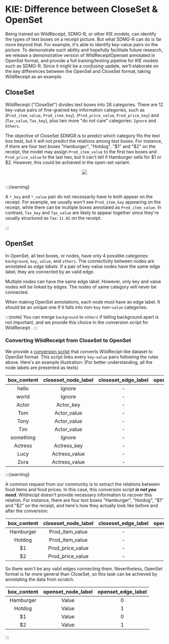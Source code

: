 # KIE: Difference between CloseSet & OpenSet

Being trained on WildReceipt, SDMG-R, or other KIE models, can identify the types of text boxes on a receipt picture.
But what SDMG-R can do is far more beyond that. For example, it's able to identify key-value pairs on the picture. To demonstrate such ability and hopefully facilitate future research, we release a demonstrative version of WildReceiptOpenset annotated in OpenSet format, and provide a full training/testing pipeline for KIE models such as SDMG-R.
Since it might be a *confusing* update, we'll elaborate on the key differences between the OpenSet and CloseSet format, taking WildReceipt as an example.

## CloseSet

WildReceipt ("CloseSet") divides text boxes into 26 categories. There are 12 key-value pairs of fine-grained key information categories, such as (`Prod_item_value`, `Prod_item_key`), (`Prod_price_value`, `Prod_price_key`) and (`Tax_value`, `Tax_key`), plus two more "do not care" categories: `Ignore` and `Others`.

The objective of CloseSet SDMGR is to predict which category fits the text box best, but it will not predict the relations among text boxes. For instance, if there are four text boxes "Hamburger", "Hotdog", "$1" and "$2" on the receipt, the model may assign `Prod_item_value` to the first two boxes and `Prod_price_value` to the last two, but it can't tell if Hamburger sells for $1 or $2. However, this could be achieved in the open-set variant.

<div align="center">
    <img src="https://raw.githubusercontent.com/open-mmlab/mmocr/main/demo/resources/demo_kie_pred.png"/><br>
</div>
<br>

:::{warning}

A `*_key` and `*_value` pair do not necessarily have to both appear on the receipt. For example, we usually won't see `Prod_item_key` appearing on the receipt, while there can be multiple boxes annotated as `Pred_item_value`. In contrast, `Tax_key` and `Tax_value` are likely to appear together since they're usually structured as `Tax`: `11.02` on the receipt.

:::

## OpenSet

In OpenSet, all text boxes, or nodes, have only 4 possible categories: `background`, `key`, `value`, and `others`. The connectivity between nodes are annotated as *edge labels*. If a pair of key-value nodes have the same edge label, they are connected by an valid edge.

Multiple nodes can have the same edge label. However, only key and value nodes will be linked by edges. The nodes of same category will never be connected.

When making OpenSet annotations, each node must have an edge label. It should be an unique one if it falls into non-`key` non-`value` categories.

:::{note}
You can merge `background` to `others` if telling background apart is not important, and we provide this choice in the conversion script for WildReceipt .
:::

### Converting WildReceipt from CloseSet to OpenSet

We provide a [conversion script](datasets/kie.md) that converts WildRecipt-like dataset to OpenSet format. This script links every `key`-`value` pairs following the rules above. Here's an example illustration: (For better understanding, all the node labels are presented as texts)

|box_content | closeset_node_label| closeset_edge_label | openset_node_label | openset_edge_label |
| :----: | :---: | :----: | :---: | :---: |
| hello | Ignore | - | Others | 0 |
| world | Ignore | - | Others | 1 |
| Actor | Actor_key | - | Key | 2 |
| Tom | Actor_value | - | Value | 2 |
| Tony | Actor_value | - | Value | 2 |
| Tim | Actor_value | - | Value | 2 |
| something | Ignore | - | Others | 3 |
| Actress | Actress_key | - | Key | 4 |
| Lucy | Actress_value | - | Value | 4 |
| Zora | Actress_value  | - | Value | 4 |

:::{warning}

A common request from our community is to extract the relations between food items and food prices. In this case, this conversion script ***is not you need***.
Wildrecipt doesn't provide necessary information to recover this relation. For instance, there are four text boxes "Hamburger", "Hotdog", "$1" and "$2" on the receipt, and here's how they actually look like before and after the conversion:

|box_content | closeset_node_label| closeset_edge_label | openset_node_label | openset_edge_label |
| :----: | :---: | :----: | :---: | :---: |
| Hamburger | Prod_item_value | - | Value | 0 |
| Hotdog | Prod_item_value | - | Value | 0 |
| $1 | Prod_price_value | - | Value | 1 |
| $2 | Prod_price_value  | - | Value | 1 |

So there won't be any valid edges connecting them. Nevertheless, OpenSet format is far more general than CloseSet, so this task can be achieved by annotating the data from scratch.

|box_content | openset_node_label | openset_edge_label |
| :----: | :---: | :---: |
| Hamburger | Value | 0 |
| Hotdog | Value | 1 |
| $1 | Value | 0 |
| $2 | Value | 1 |

:::
